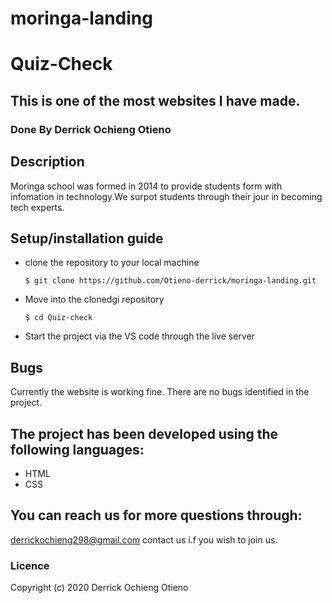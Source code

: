 # moringa-landing
# Quiz-Check
## This is one of the most websites I have made.
### Done By Derrick Ochieng Otieno
## Description
Moringa school was formed in 2014 to provide students form  with infomation in technology.We surpot students through their
jour in becoming tech experts.

## Setup/installation guide
* clone the repository to your local machine
    ```
    $ git clone https://github.com/Otieno-derrick/moringa-landing.git
    ```
* Move into the clonedgi repository
    ```
    $ cd Quiz-check
   ```
* Start the project via the VS code through the live server
## Bugs
Currently the website is working fine.
There are no bugs identified in the project.
## The project has been developed using the following languages:
* HTML
* CSS
## You can reach us for more questions through:
  
  derrickochieng298@gmail.com
  contact us i.f you wish to join us.
  ### Licence
  Copyright (c) 2020 Derrick Ochieng Otieno